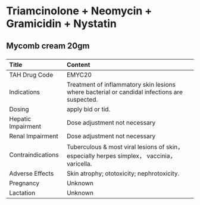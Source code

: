 # Triamcinolone + Neomycin + Gramicidin + Nystatin

## Mycomb cream 20gm

##### 

| Title              | Content                                                                                      |
|:-------------------|:---------------------------------------------------------------------------------------------|
| TAH Drug Code      | EMYC20                                                                                       |
| Indications        | Treatment of inflammatory skin lesions where bacterial or candidal infections are suspected. |
| Dosing             | apply bid or tid.                                                                            |
| Hepatic Impairment | Dose adjustment not necessary                                                                |
| Renal Impairment   | Dose adjustment not necessary                                                                |
| Contraindications  | Tuberculous & most viral lesions of skin， especially herpes simplex， vaccinia， varicella. |
| Adverse Effects    | Skin atrophy; ototoxicity; nephrotoxicity.                                                   |
| Pregnancy          | Unknown                                                                                      |
| Lactation          | Unknown                                                                                      |


